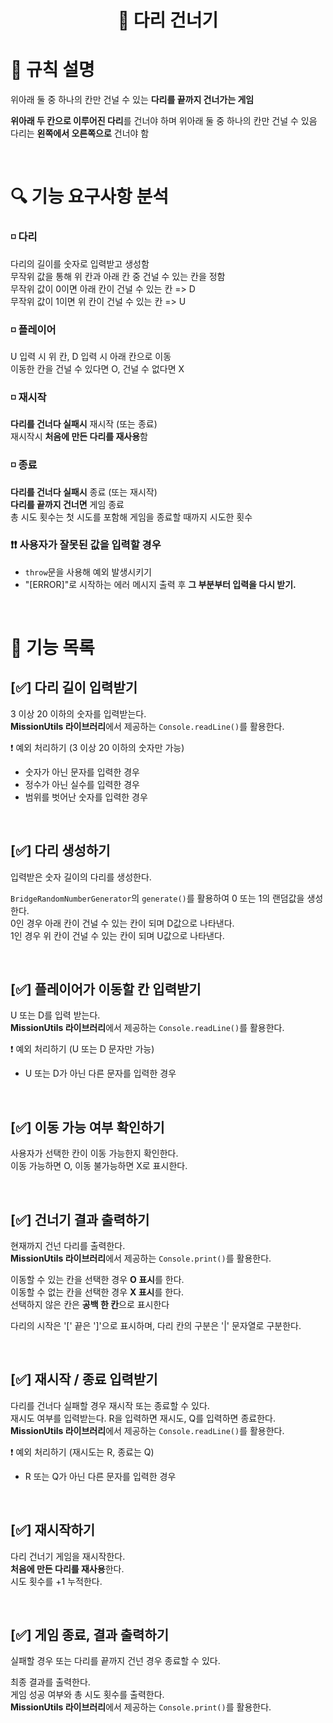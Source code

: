 <h1 align="middle">🌉 다리 건너기</h1>

# 📑 규칙 설명

위아래 둘 중 하나의 칸만 건널 수 있는 **다리를 끝까지 건너가는 게임**

**위아래 두 칸으로 이루어진 다리**를 건너야 하며 위아래 둘 중 하나의 칸만 건널 수 있음  
다리는 **왼쪽에서 오른쪽으로** 건너야 함

</br>

# 🔍 기능 요구사항 분석
### ◽ 다리  
다리의 길이를 숫자로 입력받고 생성함  
무작위 값을 통해 위 칸과 아래 칸 중 건널 수 있는 칸을 정함  
무작위 값이 0이면 아래 칸이 건널 수 있는 칸 => D  
무작위 값이 1이면 위 칸이 건널 수 있는 칸 => U  

### ◽ 플레이어  
U 입력 시 위 칸, D 입력 시 아래 칸으로 이동  
이동한 칸을 건널 수 있다면 O, 건널 수 없다면 X  

### ◽ 재시작
**다리를 건너다 실패시** 재시작 (또는 종료)  
재시작시 **처음에 만든 다리를 재사용**함  

### ◽ 종료
**다리를 건너다 실패시** 종료 (또는 재시작)  
**다리를 끝까지 건너면** 게임 종료  
총 시도 횟수는 첫 시도를 포함해 게임을 종료할 때까지 시도한 횟수

### ❗❗ 사용자가 잘못된 값을 입력할 경우
- `throw`문을 사용해 예외 발생시키기
- "[ERROR]"로 시작하는 에러 메시지 출력 후 **그 부분부터 입력을 다시 받기.**

</br>

# 📝 기능 목록

## [✅] 다리 길이 입력받기   
3 이상 20 이하의 숫자를 입력받는다.  
**MissionUtils 라이브러리**에서 제공하는 `Console.readLine()`를 활용한다.  

❗ 예외 처리하기 (3 이상 20 이하의 숫자만 가능)  
- 숫자가 아닌 문자를 입력한 경우
- 정수가 아닌 실수를 입력한 경우
- 범위를 벗어난 숫자를 입력한 경우  

</br>

## [✅] 다리 생성하기
입력받은 숫자 길이의 다리를 생성한다.

`BridgeRandomNumberGenerator`의 `generate()`를 활용하여 0 또는 1의 랜덤값을 생성한다.  
0인 경우 아래 칸이 건널 수 있는 칸이 되며 D값으로 나타낸다.  
1인 경우 위 칸이 건널 수 있는 칸이 되며 U값으로 나타낸다.  

</br>

## [✅] 플레이어가 이동할 칸 입력받기
U 또는 D를 입력 받는다.  
**MissionUtils 라이브러리**에서 제공하는 `Console.readLine()`를 활용한다.

❗ 예외 처리하기 (U 또는 D 문자만 가능)  
- U 또는 D가 아닌 다른 문자를 입력한 경우

</br>

## [✅] 이동 가능 여부 확인하기
사용자가 선택한 칸이 이동 가능한지 확인한다.  
이동 가능하면 O, 이동 불가능하면 X로 표시한다.

</br>

## [✅] 건너기 결과 출력하기
현재까지 건넌 다리를 출력한다.   
**MissionUtils 라이브러리**에서 제공하는 `Console.print()`를 활용한다.

이동할 수 있는 칸을 선택한 경우 **O 표시**를 한다.  
이동할 수 없는 칸을 선택한 경우 **X 표시**를 한다.  
선택하지 않은 칸은 **공백 한 칸**으로 표시한다  

다리의 시작은 '[' 끝은 ']'으로 표시하며, 다리 칸의 구분은 '|' 문자열로 구분한다.

</br>

## [✅] 재시작 / 종료 입력받기
다리를 건너다 실패할 경우 재시작 또는 종료할 수 있다.  
재시도 여부를 입력받는다. R을 입력하면 재시도, Q를 입력하면 종료한다.  
**MissionUtils 라이브러리**에서 제공하는 `Console.readLine()`를 활용한다.

❗ 예외 처리하기 (재시도는 R, 종료는 Q)  
- R 또는 Q가 아닌 다른 문자를 입력한 경우 

</br>

## [✅] 재시작하기
다리 건너기 게임을 재시작한다.  
**처음에 만든 다리를 재사용**한다.  
시도 횟수를 +1 누적한다.  

</br>

## [✅] 게임 종료, 결과 출력하기
실패할 경우 또는 다리를 끝까지 건넌 경우 종료할 수 있다.  

최종 결과를 출력한다.  
게임 성공 여부와 총 시도 횟수를 출력한다.  
**MissionUtils 라이브러리**에서 제공하는 `Console.print()`를 활용한다.
